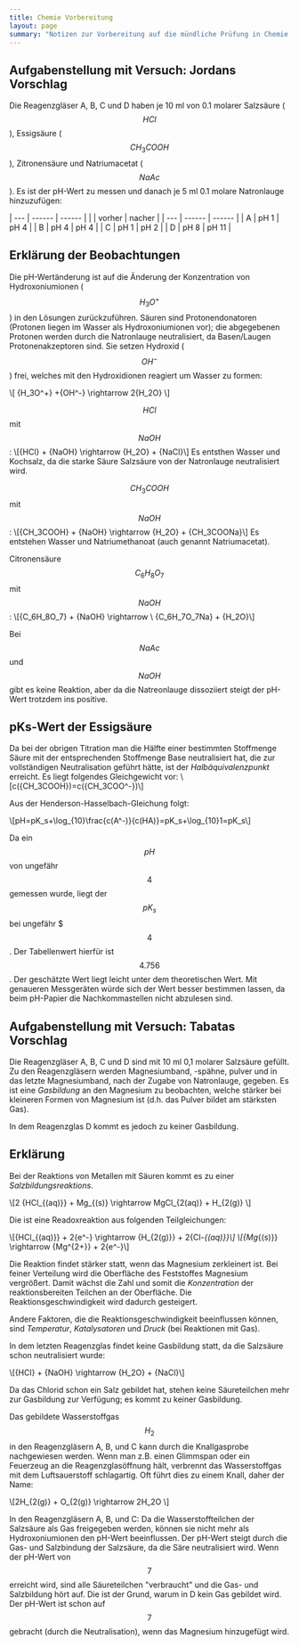 ```yaml
---
title: Chemie Vorbereitung
layout: page
summary: "Notizen zur Vorbereitung auf die mündliche Prüfung in Chemie (Abitur 2019)"
---
```


## Aufgabenstellung mit Versuch: Jordans Vorschlag

Die Reagenzgläser A, B, C und D haben je 10 ml von 0.1 molarer Salzsäure ($${HCl}$$), Essigsäure ($$CH_3COOH$$), Zitronensäure und Natriumacetat ($${NaAc}$$).
Es ist der pH-Wert zu messen und danach je 5 ml 0.1 molare Natronlauge hinzuzufügen:

| --- | ------ | ------ |
|     | vorher | nacher |
| --- | ------ | ------ |
| A   | pH 1   | pH 4   |
| B   | pH 4   | pH 4   |
| C   | pH 1   | pH 2   |
| D   | pH 8   | pH 11  |


## Erklärung der Beobachtungen

Die pH-Wertänderung ist auf die Änderung der Konzentration von Hydroxoniumionen ($${H_3O^+}$$) in den Lösungen zurückzuführen. Säuren sind Protonendonatoren (Protonen liegen im Wasser als Hydroxoniumionen vor); die abgegebenen Protonen werden durch die Natronlauge neutralisiert, da Basen/Laugen Protonenakzeptoren sind. Sie setzen Hydroxid ($${OH^-}$$) frei, welches mit den Hydroxidionen reagiert um Wasser zu formen:

\\[ \{H_3O^+} +\{OH^-} \\rightarrow 2\{H_2O} \\]

$${HCl}$$ mit $${NaOH}$$:
\\[\{HCl} + \{NaOH} \\rightarrow \{H_2O} + \{NaCl}\\]
Es entsthen Wasser und Kochsalz, da die starke Säure Salzsäure von der Natronlauge neutralisiert wird.

$${CH_3COOH}$$ mit $${NaOH}$$:
\\[\{CH_3COOH} + \{NaOH} \\rightarrow \{H_2O} + \{CH_3COONa}\\]
Es entstehen Wasser und Natriumethanoat (auch genannt Natriumacetat).

Citronensäure $${C_6H_8O_7}$$ mit $${NaOH}$$:
\\[\{C_6H_8O_7} + \{NaOH} \\rightarrow \\ \{C_6H_7O_7Na} + \{H_2O}\\]

Bei $${NaAc}$$ und $${NaOH}$$ gibt es keine Reaktion, aber da die Natreonlauge dissoziiert steigt der pH-Wert trotzdem ins positive.

## pKs-Wert der Essigsäure

Da bei der obrigen Titration man die Hälfte einer bestimmten Stoffmenge Säure mit der entsprechenden Stoffmenge Base neutralisiert hat, die zur vollständigen Neutralisation geführt hätte, ist der *Halbäquivalenzpunkt* erreicht. Es liegt folgendes Gleichgewicht vor: \\[c(\{CH_3COOH})=c(\{CH_3COO^-})\\]

Aus der Henderson-Hasselbach-Gleichung folgt:

\\[pH=pK_s+\\log_{10}\\frac{c(A^-)}{c(HA)}=pK_s+\\log_{10}1=pK_s\\]

Da ein $$pH$$ von ungefähr $$4$$ gemessen wurde, liegt der $$pK_s$$ bei ungefähr $$$4$$. Der Tabellenwert hierfür ist $$4.756$$. Der geschätzte Wert liegt leicht unter dem theoretischen Wert. Mit genaueren Messgeräten würde sich der Wert besser bestimmen lassen, da beim pH-Papier die Nachkommastellen nicht abzulesen sind.

## Aufgabenstellung mit Versuch: Tabatas Vorschlag

Die Reagenzgläser A, B, C und D sind mit 10 ml 0,1 molarer Salzsäure gefüllt. Zu den Reagenzgläsern werden Magnesiumband, -spähne, pulver und in das letzte Magnesiumband, nach der Zugabe von Natronlauge, gegeben. Es ist eine *Gasbildung* an den Magnesium zu beobachten, welche stärker bei kleineren Formen von Magnesium ist (d.h. das Pulver bildet am stärksten Gas).

In dem Reagenzglas D kommt es jedoch zu keiner Gasbildung.

## Erklärung

Bei der Reaktions von Metallen mit Säuren kommt es zu einer *Salzbildungsreaktions*.

\\[2 {HCl_{(aq)}} + Mg_{(s)}  \rightarrow MgCl_{2(aq)} + H_{2(g)} \\]

Die ist eine Readoxreaktion aus folgenden Teilgleichungen:

\\[\{HCl_{(aq)}} + 2\{e^-} \\rightarrow \{H_{2(g)}} + 2\{Cl-_{(aq)}}\\]
\\[\{Mg_{(s)}} \\rightarrow \{Mg^{2+}} + 2\{e^-}\\]

Die Reaktion findet stärker statt, wenn das Magnesium zerkleinert ist. Bei feiner Verteilung wird die Oberfläche des Feststoffes Magnesium vergrößert. Damit wächst die Zahl und somit die *Konzentration* der reaktionsbereiten Teilchen an der Oberfläche. Die Reaktionsgeschwindigkeit wird dadurch gesteigert.

Andere Faktoren, die die Reaktionsgeschwindigkeit beeinflussen können, sind *Temperatur*, *Katalysatoren* und *Druck* (bei Reaktionen mit Gas).

In dem letzten Reagenzglas findet keine Gasbildung statt, da die Salzsäure schon neutralisiert wurde:

\\[\{HCl} + \{NaOH} \\rightarrow \{H_2O} + \{NaCl}\\]

Da das Chlorid schon ein Salz gebildet hat, stehen keine Säureteilchen mehr zur Gasbildung zur Verfügung; es kommt zu keiner Gasbildung.

Das gebildete Wasserstoffgas $${H_2}$$ in den Reagenzgläsern A, B, und C kann durch die Knallgasprobe nachgewiesen werden. Wenn man z.B. einen Glimmspan oder ein Feuerzeug an die Reagenzglasöffnung hält, verbrennt das Wasserstoffgas mit dem Luftsauerstoff schlagartig. Oft führt dies zu einem Knall, daher der Name:

\\[2H_{2(g)} + O_{2(g)} \rightarrow 2H_2O \\]

In den Reagenzgläsern A, B, und C: Da die Wasserstoffteilchen der Salzsäure als Gas freigegeben werden, können sie nicht mehr als Hydroxoniumionen den pH-Wert beeinflussen. Der pH-Wert steigt durch die Gas- und Salzbindung der Salzsäure, da die Säre neutralisiert wird. Wenn der pH-Wert von $$7$$ erreicht wird, sind alle Säureteilchen "verbraucht" und die Gas- und Salzbildung hört auf. Die ist der Grund, warum in D kein Gas gebildet wird. Der pH-Wert ist schon auf $$7$$ gebracht (durch die Neutralisation), wenn das Magnesium hinzugefügt wird.